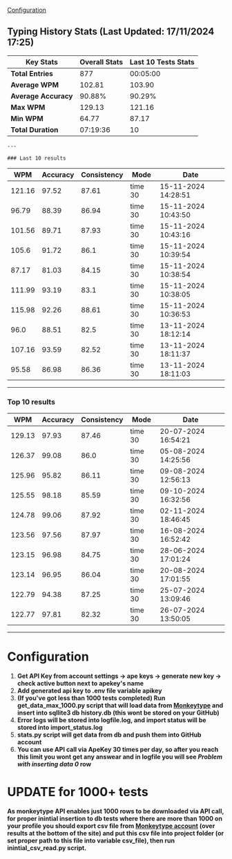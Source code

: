 
[Configuration](#configuration)
## Typing History Stats (Last Updated: 17/11/2024 17:25)

| **Key Stats**               | **Overall Stats**       | **Last 10 Tests Stats**  |
|--------------------------|-------------------------|--------------------------|
| **Total Entries**        | 877           | 00:05:00                       |
| **Average WPM**          | 102.81           | 103.90    |
| **Average Accuracy**     | 90.88%          | 90.29%   |
| **Max WPM**              | 129.13               | 121.16        |
| **Min WPM**              | 64.77               | 87.17                        |
| **Total Duration**       | 07:19:36        | 10                        |


    ---

    ### Last 10 results

| WPM | Accuracy | Consistency | Mode | Date |
| --- | -------- | ----------- | ---- | --------- |
| 121.16 | 97.52 | 87.61 | time 30 | 15-11-2024 14:28:51 |
| 96.79 | 88.39 | 86.94 | time 30 | 15-11-2024 10:43:50 |
| 101.56 | 89.71 | 87.93 | time 30 | 15-11-2024 10:43:16 |
| 105.6 | 91.72 | 86.1 | time 30 | 15-11-2024 10:39:54 |
| 87.17 | 81.03 | 84.15 | time 30 | 15-11-2024 10:38:54 |
| 111.99 | 93.19 | 83.1 | time 30 | 15-11-2024 10:38:05 |
| 115.98 | 92.26 | 88.61 | time 30 | 15-11-2024 10:36:53 |
| 96.0 | 88.51 | 82.5 | time 30 | 13-11-2024 18:12:14 |
| 107.16 | 93.59 | 82.52 | time 30 | 13-11-2024 18:11:37 |
| 95.58 | 86.98 | 86.36 | time 30 | 13-11-2024 18:11:03 |


 --- 

### Top 10 results

| WPM | Accuracy | Consistency | Mode | Date |
| --- | -------- | ----------- | ---- | --------- |
| 129.13 | 97.93 | 87.46 | time 30 | 20-07-2024 16:54:21 |
| 126.37 | 99.08 | 86.0 | time 30 | 05-08-2024 14:25:56 |
| 125.96 | 95.82 | 86.11 | time 30 | 09-08-2024 12:56:13 |
| 125.55 | 98.18 | 85.59 | time 30 | 09-10-2024 16:32:56 |
| 124.78 | 99.06 | 87.92 | time 30 | 02-11-2024 18:46:45 |
| 123.56 | 97.56 | 87.97 | time 30 | 16-08-2024 16:52:42 |
| 123.15 | 96.98 | 84.75 | time 30 | 28-06-2024 17:01:24 |
| 123.14 | 96.95 | 86.04 | time 30 | 20-08-2024 17:01:55 |
| 122.79 | 94.38 | 87.25 | time 30 | 25-07-2024 13:09:46 |
| 122.77 | 97.81 | 82.32 | time 30 | 26-07-2024 13:50:05 |


 --- 


# Configuration

1. **Get API Key from account settings -> ape keys -> generate new key -> check active button next to apekey's name**
2. **Add generated api key to .env file variable apikey**
3. **(If you've got less than 1000 tests completed) Run get_data_max_1000.py script that will load data from [Monkeytype](https://monkeytype.com/) and insert into sqllite3 db history.db (this wont be stored on your GitHub)**
4. **Error logs will be stored into logfile.log, and import status will be stored into import_status.log**
5. **stats.py script will get data from db and push them into GitHub account**
6. **You can use API call via ApeKey 30 times per day, so after you reach this limit you wont get any answear and in logfile you will see *Problem with inserting data 0* row**

# UPDATE for 1000+ tests
    
**As monkeytype API enables just 1000 rows to be downloaded via API call, for proper inintial insertion to db tests where there are more than 1000 on your profile
you should export csv file from [Monkeytype account](https://monkeytype.com/account) (over results at the bottom of the site)
and put this csv file into project folder (or set proper path to this file into variable csv_file), then run inintial_csv_read.py script.**
    